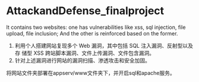 # AttackandDefense_finalproject
It contains two websites: one has vulnerabilities like xss, sql injection, file upload, file inclusion; And the other is reinforced based on the former.
1. 利用个人搭建网站复现多个 Web 漏洞，其中包括 SQL 注入漏洞、反射型以及存 储型 XSS 跨站脚本漏洞、文件上传漏洞、文件包含漏洞。 
2. 针对上述漏洞进行网站的漏洞扫描、渗透攻击和安全加固。

将网站文件夹部署在appserv/www文件夹下，并开启sql和apache服务。
